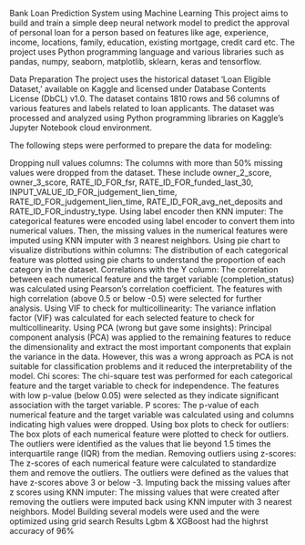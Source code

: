 Bank Loan Prediction System using Machine Learning
This project aims to build and train a simple deep neural network model to predict the approval of personal loan for a person based on features like age, experience, income, locations, family, education, existing mortgage, credit card etc. The project uses Python programming language and various libraries such as pandas, numpy, seaborn, matplotlib, sklearn, keras and tensorflow.

Data Preparation
The project uses the historical dataset ‘Loan Eligible Dataset,’ available on Kaggle and licensed under Database Contents License (DbCL) v1.0. The dataset contains 1810 rows and 56 columns of various features and labels related to loan applicants. The dataset was processed and analyzed using Python programming libraries on Kaggle’s Jupyter Notebook cloud environment.

The following steps were performed to prepare the data for modeling:

Dropping null values columns: The columns with more than 50% missing values were dropped from the dataset. These include owner_2_score, owner_3_score, RATE_ID_FOR_fsr, RATE_ID_FOR_funded_last_30, INPUT_VALUE_ID_FOR_judgement_lien_time, RATE_ID_FOR_judgement_lien_time, RATE_ID_FOR_avg_net_deposits and RATE_ID_FOR_industry_type.
Using label encoder then KNN imputer: The categorical features were encoded using label encoder to convert them into numerical values. Then, the missing values in the numerical features were imputed using KNN imputer with 3 nearest neighbors.
Using pie chart to visualize distributions within columns: The distribution of each categorical feature was plotted using pie charts to understand the proportion of each category in the dataset.
Correlations with the Y column: The correlation between each numerical feature and the target variable (completion_status) was calculated using Pearson’s correlation coefficient. The features with high correlation (above 0.5 or below -0.5) were selected for further analysis.
Using VIF to check for multicollinearity: The variance inflation factor (VIF) was calculated for each selected feature to check for multicollinearity.
Using PCA (wrong but gave some insights): Principal component analysis (PCA) was applied to the remaining features to reduce the dimensionality and extract the most important components that explain the variance in the data. However, this was a wrong approach as PCA is not suitable for classification problems and it reduced the interpretability of the model.
Chi scores: The chi-square test was performed for each categorical feature and the target variable to check for independence. The features with low p-value (below 0.05) were selected as they indicate significant association with the target variable.
P scores: The p-value of each numerical feature and the target variable was calculated using and columns indicating high values were dropped.
Using box plots to check for outliers: The box plots of each numerical feature were plotted to check for outliers. The outliers were identified as the values that lie beyond 1.5 times the interquartile range (IQR) from the median.
Removing outliers using z-scores: The z-scores of each numerical feature were calculated to standardize them and remove the outliers. The outliers were defined as the values that have z-scores above 3 or below -3.
Imputing back the missing values after z scores using KNN imputer: The missing values that were created after removing the outliers were imputed back using KNN imputer with 3 nearest neighbors.
Model Building 
several models were used and the were optimized using grid search 
Results
Lgbm & XGBoost had the highrst accuracy of 96%
